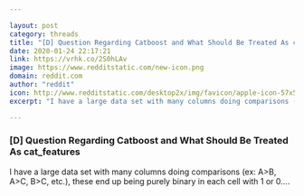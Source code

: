 ```yaml
---

layout: post
category: threads
title: "[D] Question Regarding Catboost and What Should Be Treated As cat_features"
date: 2020-01-24 22:17:21
link: https://vrhk.co/2S0hLAv
image: https://www.redditstatic.com/new-icon.png
domain: reddit.com
author: "reddit"
icon: http://www.redditstatic.com/desktop2x/img/favicon/apple-icon-57x57.png
excerpt: "I have a large data set with many columns doing comparisons (ex: A&gt;B, A&gt;C, B&gt;C, etc.), these end up being purely binary in each cell with 1 or 0...."

---
```


### [D] Question Regarding Catboost and What Should Be Treated As cat_features

I have a large data set with many columns doing comparisons (ex: A&gt;B, A&gt;C, B&gt;C, etc.), these end up being purely binary in each cell with 1 or 0....